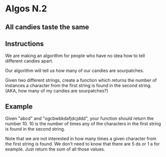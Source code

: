 # Algos N.2

## All candies taste the same

## Instructions
We are making an algorithm for people who have no idea how to tell different candies apart.
 
Our algorithm will tell us how many of our candies are sourpatches.

Given two different strings, create a function which returns the number of instances a character from the first string is found in the second string. (AKA, how many of my candies are sourpatches?)

## Example
Given "abcd" and "ogcbwbkdafjdcjddd", your function should return the number 10. 10 is the number of times any of the characters in the first string is found in the second string.

Note that we are not interested in how many times a given character from the first string is found. We don't need to know that there are 5 ds or 1 a for example. Just return the sum of all those values. 